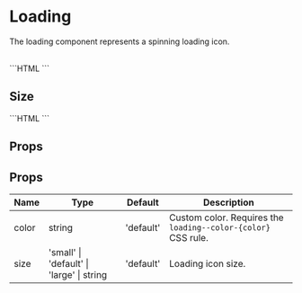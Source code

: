 # Loading

The loading component represents a spinning loading icon.

<br />

<FLLoading />

<SourceCode>
```HTML
<FLLoading />
```
</SourceCode>

## Size

<div style="display: flex; column-gap: 16px;">
  <FLLoading size="small" />
  <FLLoading />
  <FLLoading size="large" />
</div>

<SourceCode>
```HTML
<FLLoading size="small" />
<FLLoading />
<FLLoading size="large" />
```
</SourceCode>

## Props

## Props

| Name  | Type                                      | Default   | Description                                                   |
| ----- | ----------------------------------------- | --------- | ------------------------------------------------------------- |
| color | string                                    | 'default' | Custom color. Requires the `loading--color-{color}` CSS rule. |
| size  | 'small' \| 'default' \| 'large' \| string | 'default' | Loading icon size.                                            |

